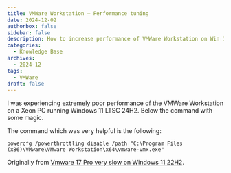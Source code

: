 ```yaml
---
title: VMWare Workstation — Performance tuning
date: 2024-12-02
authorbox: false
sidebar: false
description: How to increase performance of VMWare Workstation on Win 11 24H2
categories:
  - Knowledge Base
archives:
  - 2024-12
tags:
  - VMWare
draft: false
---
```

I was experiencing extremely poor performance of the VMWare Workstation on a Xeon PC running Windows 11 LTSC 24H2. Below the command with some magic.

<!--more-->

The command which was very helpful is the following:

```
powercfg /powerthrottling disable /path "C:\Program Files (x86)\VMware\VMware Workstation\x64\vmware-vmx.exe"
```

<!--more-->
Originally from [Vmware 17 Pro very slow on Windows 11 22H2](https://community.broadcom.com/vmware-cloud-foundation/discussion/vmware-17-pro-very-slow-on-windows-11-22h2).
